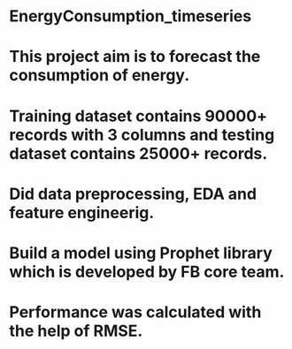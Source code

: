 # EnergyConsumption_timeseries

# This project aim is to forecast the consumption of energy.
# Training dataset contains 90000+ records with 3 columns and testing dataset contains 25000+ records.
# Did data preprocessing, EDA and feature engineerig.
# Build a model using Prophet library which is developed by FB core team.
# Performance was calculated with the help of RMSE.
